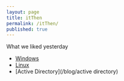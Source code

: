 ```yaml
---
layout: page
title: itThen
permalink: /itThen/
published: true
---
```


What we liked yesterday

 - [Windows](/blog/windows)
 - [Linux](/blog/linux)
 - [Active Directory](/blog/active directory)
